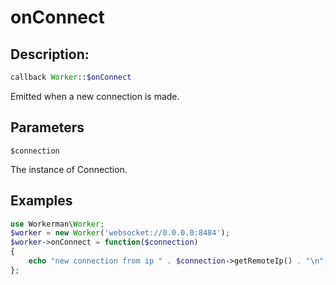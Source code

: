 # onConnect
## Description:
```php
callback Worker::$onConnect
```

Emitted when a new connection is made.

## Parameters

``` $connection ```

The instance of Connection.


## Examples

```php
use Workerman\Worker;
$worker = new Worker('websocket://0.0.0.0:8484');
$worker->onConnect = function($connection)
{
    echo "new connection from ip " . $connection->getRemoteIp() . "\n";
};
```
